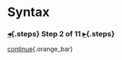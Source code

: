 <div class="top">

# Syntax
### [◂](command:katapod.loadPage?step1){.steps} Step 2 of 11 [▸](command:katapod.loadPage?step3){.steps}
</div>



[continue](command:katapod.loadPage?step3){.orange_bar}